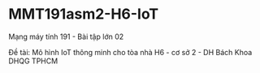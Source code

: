 # MMT191asm2-H6-IoT

Mạng máy tính 191 - Bài tập lớn 02

Đề tài: Mô hình IoT thông minh cho tòa nhà H6 - cơ sở 2 - DH Bách Khoa DHQG TPHCM

